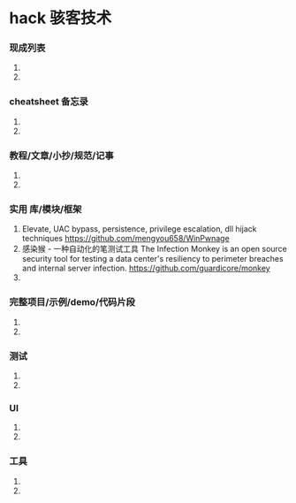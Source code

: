 # hack 骇客技术
### 现成列表
1. 
1. 
### cheatsheet 备忘录
1. 
1. 
### 教程/文章/小抄/规范/记事
1. 
1. 
### 实用 库/模块/框架
1.  Elevate, UAC bypass, persistence, privilege escalation, dll hijack techniques 
https://github.com/mengyou658/WinPwnage
1. 感染猴 - 一种自动化的笔测试工具 The Infection Monkey is an open source security tool for testing a data center's resiliency to perimeter breaches and internal server infection.
https://github.com/guardicore/monkey
1. 
### 完整项目/示例/demo/代码片段
1. 
1. 
### 测试
1. 
1. 
### UI
1. 
1. 
### 工具
1. 
1. 
